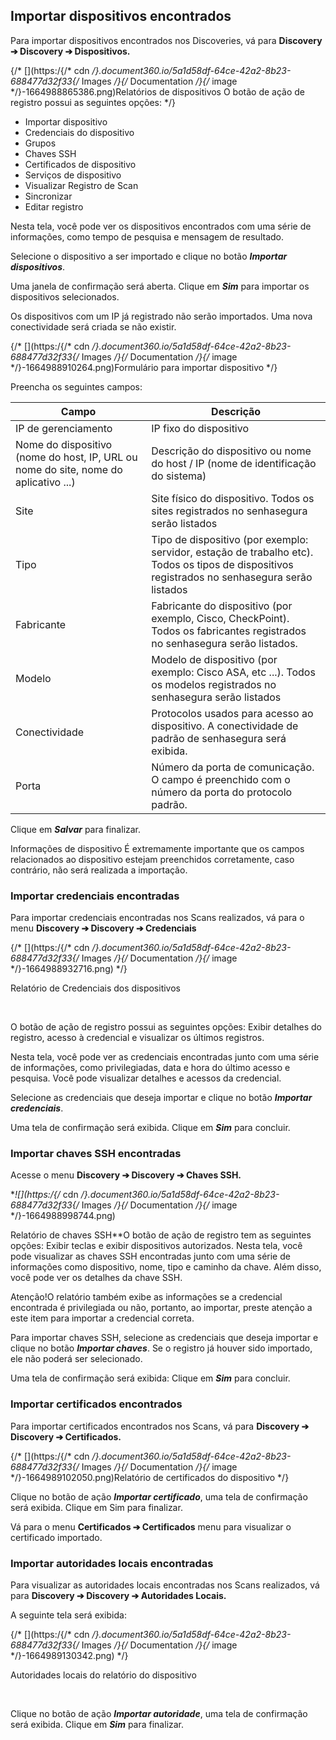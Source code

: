 ## Importar dispositivos encontrados

Para importar dispositivos encontrados nos Discoveries, vá para **Discovery ➔ Discovery ➔ Dispositivos.**

{/* [](https:/{/* cdn */}.document360.io/5a1d58df-64ce-42a2-8b23-688477d32f33{/* Images */}{/* Documentation */}{/* image */}-1664988865386.png)Relatórios de dispositivos O botão de ação de registro possui as seguintes opções: */}

* Importar dispositivo
* Credenciais do dispositivo
* Grupos
* Chaves SSH
* Certificados de dispositivo
* Serviços de dispositivo
* Visualizar Registro de Scan
* Sincronizar
* Editar registro

Nesta tela, você pode ver os dispositivos encontrados com uma série de informações, como tempo de pesquisa e mensagem de resultado.

Selecione o dispositivo a ser importado e clique no botão ***Importar dispositivos***.

Uma janela de confirmação será aberta. Clique em ***Sim*** para importar os dispositivos selecionados.

Os dispositivos com um IP já registrado não serão importados. Uma nova conectividade será criada se não existir.

{/* [](https:/{/* cdn */}.document360.io/5a1d58df-64ce-42a2-8b23-688477d32f33{/* Images */}{/* Documentation */}{/* image */}-1664988910264.png)Formulário para importar dispositivo */}

Preencha os seguintes campos:



| Campo | Descrição |
| --- | --- |
| IP de gerenciamento | IP fixo do dispositivo |
| Nome do dispositivo (nome do host, IP, URL ou nome do site, nome do aplicativo ...) | Descrição do dispositivo ou nome do host / IP (nome de identificação do sistema) |
| Site | Site físico do dispositivo. Todos os sites registrados no senhasegura serão listados |
| Tipo | Tipo de dispositivo (por exemplo: servidor, estação de trabalho etc). Todos os tipos de dispositivos registrados no senhasegura serão listados |
| Fabricante | Fabricante do dispositivo (por exemplo, Cisco, CheckPoint). Todos os fabricantes registrados no senhasegura serão listados. |
| Modelo | Modelo de dispositivo (por exemplo: Cisco ASA, etc ...). Todos os modelos registrados no senhasegura serão listados |
| Conectividade | Protocolos usados para acesso ao dispositivo. A conectividade de padrão de senhasegura será exibida. |
| Porta | Número da porta de comunicação. O campo é preenchido com o número da porta do protocolo padrão. |

Clique em ***Salvar*** para finalizar.

Informações de dispositivo É extremamente importante que os campos relacionados ao dispositivo estejam preenchidos corretamente, caso contrário, não será realizada a importação.  
### Importar credenciais encontradas

Para importar credenciais encontradas nos Scans realizados, vá para o menu **Discovery ➔ Discovery ➔ Credenciais**

{/* [](https:/{/* cdn */}.document360.io/5a1d58df-64ce-42a2-8b23-688477d32f33{/* Images */}{/* Documentation */}{/* image */}-1664988932716.png) */}

Relatório de Credenciais dos dispositivos

 

O botão de ação de registro possui as seguintes opções: Exibir detalhes do registro, acesso à credencial e visualizar os últimos registros.

Nesta tela, você pode ver as credenciais encontradas junto com uma série de informações, como privilegiadas, data e hora do último acesso e pesquisa. Você pode visualizar detalhes e acessos da credencial.

Selecione as credenciais que deseja importar e clique no botão ***Importar credenciais***.

Uma tela de confirmação será exibida. Clique em ***Sim*** para concluir.

### Importar chaves SSH encontradas

Acesse o menu **Discovery ➔ Discovery ➔ Chaves SSH.**

**![](https:/{/* cdn */}.document360.io/5a1d58df-64ce-42a2-8b23-688477d32f33{/* Images */}{/* Documentation */}{/* image */}-1664988998744.png)

Relatório de chaves SSH**O botão de ação de registro tem as seguintes opções: Exibir teclas e exibir dispositivos autorizados. Nesta tela, você pode visualizar as chaves SSH encontradas junto com uma série de informações como dispositivo, nome, tipo e caminho da chave. Além disso, você pode ver os detalhes da chave SSH.

Atenção!O relatório também exibe as informações se a credencial encontrada é privilegiada ou não, portanto, ao importar, preste atenção a este item para importar a credencial correta.  
  
  


Para importar chaves SSH, selecione as credenciais que deseja importar e clique no botão ***Importar chaves***. Se o registro já houver sido importado, ele não poderá ser selecionado.

  


Uma tela de confirmação será exibida: Clique em ***Sim*** para concluir.

### Importar certificados encontrados

Para importar certificados encontrados nos Scans, vá para **Discovery ➔ Discovery ➔ Certificados.**

{/* [](https:/{/* cdn */}.document360.io/5a1d58df-64ce-42a2-8b23-688477d32f33{/* Images */}{/* Documentation */}{/* image */}-1664989102050.png)Relatório de certificados do dispositivo */}

Clique no botão de ação ***Importar certificado***, uma tela de confirmação será exibida. Clique em Sim para finalizar.

Vá para o menu **Certificados ➔ Certificados** menu para visualizar o certificado importado.

### Importar autoridades locais encontradas

Para visualizar as autoridades locais encontradas nos Scans realizados, vá para **Discovery ➔ Discovery ➔ Autoridades Locais.**

A seguinte tela será exibida:

{/* [](https:/{/* cdn */}.document360.io/5a1d58df-64ce-42a2-8b23-688477d32f33{/* Images */}{/* Documentation */}{/* image */}-1664989130342.png) */}

Autoridades locais do relatório do dispositivo

 

Clique no botão de ação ***Importar autoridade***, uma tela de confirmação será exibida. Clique em ***Sim*** para finalizar.

